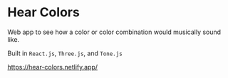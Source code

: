 # Hear Colors

Web app to see how a color or color combination would musically sound like.

Built in `React.js`, `Three.js`, and `Tone.js`

https://hear-colors.netlify.app/
